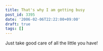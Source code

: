 ```yaml
---
title: That's why I am getting busy
post_id: 3395
date: '2006-02-06T22:22:00+09:00'
draft: true
tags: []
---
```


Just take good care of all the little you have!
